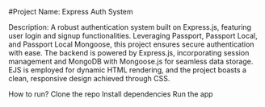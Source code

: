#Project Name: Express Auth System

Description:
A robust authentication system built on Express.js, featuring user login and signup functionalities. Leveraging Passport, Passport Local, and Passport Local Mongoose, this project ensures secure authentication with ease. The backend is powered by Express.js, incorporating session management and MongoDB with Mongoose.js for seamless data storage. EJS is employed for dynamic HTML rendering, and the project boasts a clean, responsive design achieved through CSS.

How to run?
Clone the repo
Install dependencies
Run the app

